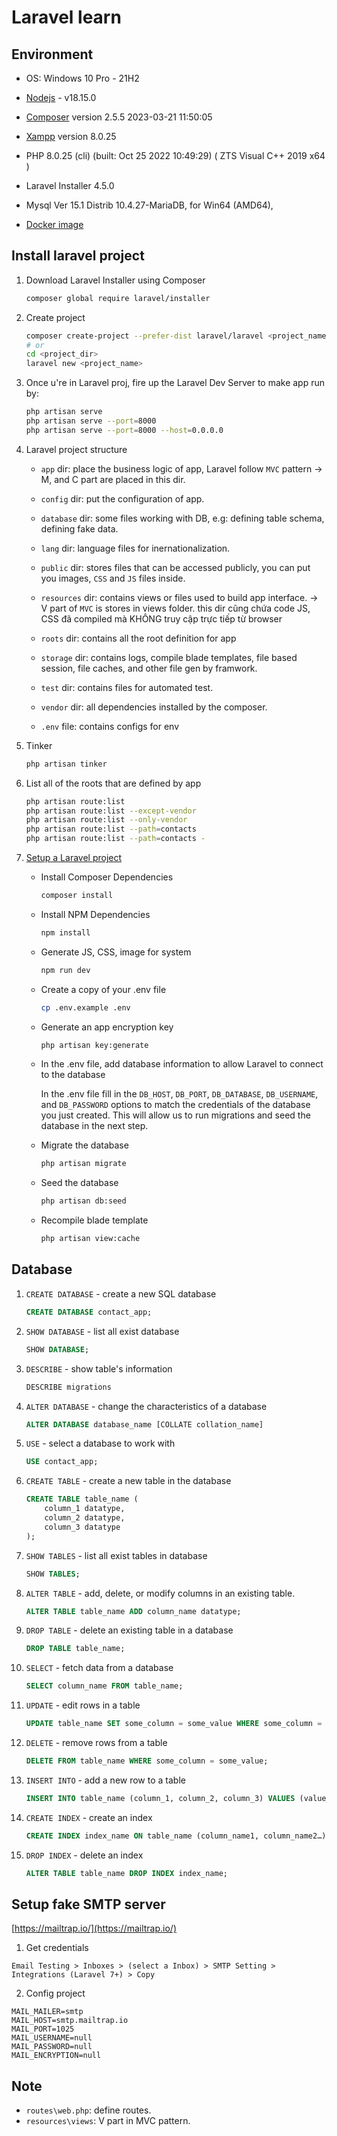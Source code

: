 # Laravel learn

## Environment

- OS: Windows 10 Pro - 21H2
- [Nodejs](https://nodejs.org/dist/v19.8.1/node-v19.8.1-x64.msi) - v18.15.0
- [Composer](https://getcomposer.org/Composer-Setup.exe) version 2.5.5 2023-03-21 11:50:05
- [Xampp](https://udomain.dl.sourceforge.net/project/xampp/XAMPP%20Windows/8.0.25/xampp-windows-x64-8.0.25-0-VS16-installer.exe) version 8.0.25
- PHP 8.0.25 (cli) (built: Oct 25 2022 10:49:29) ( ZTS Visual C++ 2019 x64 )
- Laravel Installer 4.5.0
- Mysql  Ver 15.1 Distrib 10.4.27-MariaDB, for Win64 (AMD64),


- [Docker image](https://hub.docker.com/r/hienanh/laravel-env)

## Install laravel project

1. Download Laravel Installer using Composer

    ```bash
    composer global require laravel/installer 
    ```

1. Create project

    ```bash
    composer create-project --prefer-dist laravel/laravel <project_name>
    # or
    cd <project_dir>
    laravel new <project_name>
    ```

1. Once u're in Laravel proj, fire up the Laravel Dev Server to make app run by:

    ```bash
    php artisan serve 
    php artisan serve --port=8000
    php artisan serve --port=8000 --host=0.0.0.0
    ```

1. Laravel project structure

    - `app` dir: place the business logic of app, Laravel follow `MVC` pattern -> M, and C part are placed in this dir.

    - `config` dir: put the configuration of app.

    - `database` dir: some files working with DB, e.g: defining table schema, defining fake data.

    - `lang` dir: language files for inernationalization.

    - `public` dir: stores files that can be accessed publicly, you can put you images, `CSS` and `JS` files inside.

    - `resources` dir: contains views or files used to build app interface. -> V part of `MVC` is stores in views folder. this dir cũng chứa code JS, CSS đã compiled mà KHÔNG truy cập trực tiếp từ browser

    - `roots` dir: contains all the root definition for app

    - `storage` dir: contains logs, compile blade templates, file based session, file caches, and other file gen by framwork.

    - `test` dir: contains files for automated test.

    - `vendor` dir: all dependencies installed by the composer.

    - `.env` file: contains configs for env

1. Tinker

    ```bash
    php artisan tinker
    ```

1. List all of the roots that are defined by app

    ```bash
    php artisan route:list
    php artisan route:list --except-vendor
    php artisan route:list --only-vendor
    php artisan route:list --path=contacts
    php artisan route:list --path=contacts -
    ```

1. [Setup a Laravel project](https://devmarketer.io/learn/setup-laravel-project-cloned-github-com/)

    - Install Composer Dependencies

        ```bash
        composer install
        ```

    - Install NPM Dependencies

        ```bash
        npm install
        ```

    - Generate JS, CSS, image for system

        ```bash
        npm run dev
        ```

    - Create a copy of your .env file

        ```bash
        cp .env.example .env
        ```

    - Generate an app encryption key

        ```bash
        php artisan key:generate
        ```

    - In the .env file, add database information to allow Laravel to connect to the database

        In the .env file fill in the `DB_HOST`, `DB_PORT`, `DB_DATABASE`, `DB_USERNAME`, and `DB_PASSWORD` options to match the credentials of the database you just created. This will allow us to run migrations and seed the database in the next step.

    - Migrate the database

        ```bash
        php artisan migrate
        ```

    - Seed the database

        ```bash
        php artisan db:seed
        ```

    - Recompile blade template

        ```bash
        php artisan view:cache
        ```

## Database

1. `CREATE DATABASE` - create a new SQL database

    ```sql
    CREATE DATABASE contact_app;
    ```

1. `SHOW DATABASE` - list all exist database

    ```sql
    SHOW DATABASE;
    ```

1. `DESCRIBE` - show table's information

    ```sql
    DESCRIBE migrations
    ```

1. `ALTER DATABASE` - change the characteristics of a database

    ```sql
    ALTER DATABASE database_name [COLLATE collation_name]
    ```

1. `USE` - select a database to work with

    ```sql
    USE contact_app;
    ```

1. `CREATE TABLE` - create a new table in the database

    ```sql
    CREATE TABLE table_name (
        column_1 datatype,
        column_2 datatype,
        column_3 datatype
    );
    ```

1. `SHOW TABLES` - list all exist tables in database 

    ```sql
    SHOW TABLES;
    ```

1. `ALTER TABLE` - add, delete, or modify columns in an existing table.

    ```sql
    ALTER TABLE table_name ADD column_name datatype;
    ```

1. `DROP TABLE` - delete an existing table in a database

    ```sql
    DROP TABLE table_name;
    ```

1. `SELECT` - fetch data from a database

    ```sql
    SELECT column_name FROM table_name;
    ```

1. `UPDATE` - edit rows in a table

    ```sql
    UPDATE table_name SET some_column = some_value WHERE some_column = some_value;
    ```

1. `DELETE` - remove rows from a table

    ```sql
    DELETE FROM table_name WHERE some_column = some_value;
    ```

1. `INSERT INTO` - add a new row to a table

    ```sql
    INSERT INTO table_name (column_1, column_2, column_3) VALUES (value_1, ‘value_2’, value_3);
    ```

1. `CREATE INDEX` - create an index

    ```sql
    CREATE INDEX index_name ON table_name (column_name1, column_name2…);
    ```

1. `DROP INDEX` - delete an index

    ```sql
    ALTER TABLE table_name DROP INDEX index_name;
    ```

## Setup fake SMTP server

[https://mailtrap.io/](https://mailtrap.io/)

1. Get credentials

```
Email Testing > Inboxes > (select a Inbox) > SMTP Setting > Integrations (Laravel 7+) > Copy
```

2. Config project

```
MAIL_MAILER=smtp
MAIL_HOST=smtp.mailtrap.io
MAIL_PORT=1025
MAIL_USERNAME=null
MAIL_PASSWORD=null
MAIL_ENCRYPTION=null
```


## Note

- `routes\web.php`: define routes.
- `resources\views`: V part in MVC pattern.
